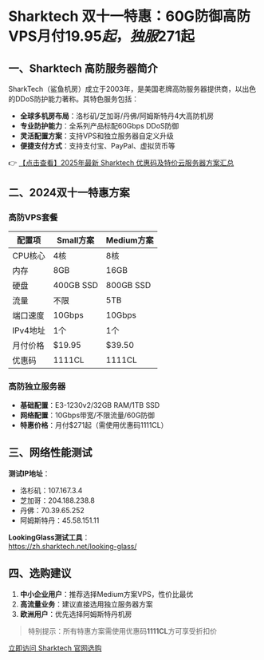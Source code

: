 # Sharktech 双十一特惠：60G防御高防VPS月付$19.95起，独服$271起

## 一、Sharktech 高防服务器简介

SharkTech（鲨鱼机房）成立于2003年，是美国老牌高防服务器提供商，以出色的DDoS防护能力著称。其特色服务包括：

- **全球多机房布局**：洛杉矶/芝加哥/丹佛/阿姆斯特丹4大高防机房
- **专业防护能力**：全系列产品标配60Gbps DDoS防御
- **灵活配置方案**：支持VPS和独立服务器自定义升级
- **便捷支付方式**：支持支付宝、PayPal、虚拟货币等

👉 [【点击查看】2025年最新 Sharktech 优惠码及特价云服务器方案汇总](https://bit.ly/Sharktech)

## 二、2024双十一特惠方案

### 高防VPS套餐
| 配置项       | Small方案       | Medium方案      |
|--------------|----------------|----------------|
| CPU核心      | 4核            | 8核            |
| 内存         | 8GB            | 16GB           |
| 硬盘         | 400GB SSD      | 800GB SSD      |
| 流量         | 不限           | 5TB            |
| 端口速度     | 10Gbps         | 10Gbps         |
| IPv4地址     | 1个            | 1个            |
| 月付价格     | $19.95         | $39.50         |
| 优惠码       | 1111CL         | 1111CL         |

### 高防独立服务器
- **基础配置**：E3-1230v2/32GB RAM/1TB SSD
- **网络配置**：10Gbps带宽/不限流量/60G防御
- **特惠价格**：月付$271起（需使用优惠码1111CL）

## 三、网络性能测试
**测试IP地址**：
- 洛杉矶：107.167.3.4
- 芝加哥：204.188.238.8  
- 丹佛：70.39.65.252
- 阿姆斯特丹：45.58.151.11

**LookingGlass测试工具**：  
https://zh.sharktech.net/looking-glass/

## 四、选购建议
1. **中小企业用户**：推荐选择Medium方案VPS，性价比最优
2. **高流量业务**：建议直接选用独立服务器方案
3. **欧洲用户**：优先选择阿姆斯特丹机房

> 特别提示：所有特惠方案需使用优惠码**1111CL**方可享受折扣价

[立即访问 Sharktech 官网选购](https://bit.ly/Sharktech)